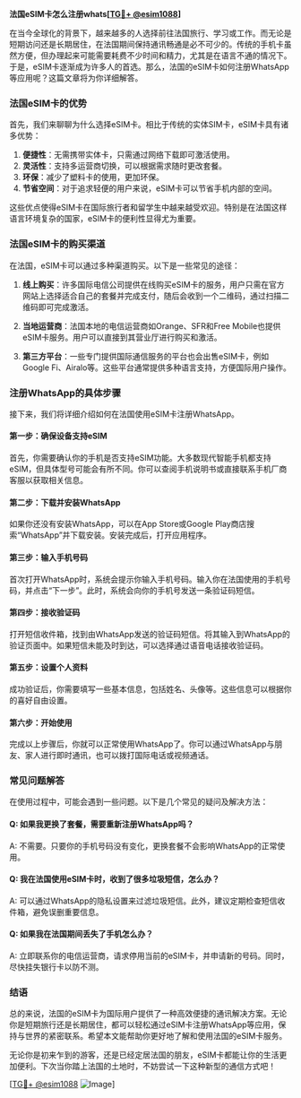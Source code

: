 **法国eSIM卡怎么注册whats[[TG💪+ @esim1088](https://t.me/s/esim1088)]**

在当今全球化的背景下，越来越多的人选择前往法国旅行、学习或工作。而无论是短期访问还是长期居住，在法国期间保持通讯畅通是必不可少的。传统的手机卡虽然方便，但办理起来可能需要耗费不少时间和精力，尤其是在语言不通的情况下。于是，eSIM卡逐渐成为许多人的首选。那么，法国的eSIM卡如何注册WhatsApp等应用呢？这篇文章将为你详细解答。

### 法国eSIM卡的优势

首先，我们来聊聊为什么选择eSIM卡。相比于传统的实体SIM卡，eSIM卡具有诸多优势：

1. **便捷性**：无需携带实体卡，只需通过网络下载即可激活使用。
2. **灵活性**：支持多运营商切换，可以根据需求随时更改套餐。
3. **环保**：减少了塑料卡的使用，更加环保。
4. **节省空间**：对于追求轻便的用户来说，eSIM卡可以节省手机内部的空间。

这些优点使得eSIM卡在国际旅行者和留学生中越来越受欢迎。特别是在法国这样语言环境复杂的国家，eSIM卡的便利性显得尤为重要。

### 法国eSIM卡的购买渠道

在法国，eSIM卡可以通过多种渠道购买。以下是一些常见的途径：

1. **线上购买**：许多国际电信公司提供在线购买eSIM卡的服务，用户只需在官方网站上选择适合自己的套餐并完成支付，随后会收到一个二维码，通过扫描二维码即可完成激活。
   
2. **当地运营商**：法国本地的电信运营商如Orange、SFR和Free Mobile也提供eSIM卡服务。用户可以直接到其营业厅进行购买和激活。

3. **第三方平台**：一些专门提供国际通信服务的平台也会出售eSIM卡，例如Google Fi、Airalo等。这些平台通常提供多种语言支持，方便国际用户操作。

### 注册WhatsApp的具体步骤

接下来，我们将详细介绍如何在法国使用eSIM卡注册WhatsApp。

#### 第一步：确保设备支持eSIM

首先，你需要确认你的手机是否支持eSIM功能。大多数现代智能手机都支持eSIM，但具体型号可能会有所不同。你可以查阅手机说明书或直接联系手机厂商客服以获取相关信息。

#### 第二步：下载并安装WhatsApp

如果你还没有安装WhatsApp，可以在App Store或Google Play商店搜索“WhatsApp”并下载安装。安装完成后，打开应用程序。

#### 第三步：输入手机号码

首次打开WhatsApp时，系统会提示你输入手机号码。输入你在法国使用的手机号码，并点击“下一步”。此时，系统会向你的手机号发送一条验证码短信。

#### 第四步：接收验证码

打开短信收件箱，找到由WhatsApp发送的验证码短信。将其输入到WhatsApp的验证页面中。如果短信未能及时到达，可以选择通过语音电话接收验证码。

#### 第五步：设置个人资料

成功验证后，你需要填写一些基本信息，包括姓名、头像等。这些信息可以根据你的喜好自由设置。

#### 第六步：开始使用

完成以上步骤后，你就可以正常使用WhatsApp了。你可以通过WhatsApp与朋友、家人进行即时通讯，也可以拨打国际电话或视频通话。

### 常见问题解答

在使用过程中，可能会遇到一些问题。以下是几个常见的疑问及解决方法：

#### Q: 如果我更换了套餐，需要重新注册WhatsApp吗？

A: 不需要。只要你的手机号码没有变化，更换套餐不会影响WhatsApp的正常使用。

#### Q: 我在法国使用eSIM卡时，收到了很多垃圾短信，怎么办？

A: 可以通过WhatsApp的隐私设置来过滤垃圾短信。此外，建议定期检查短信收件箱，避免误删重要信息。

#### Q: 如果我在法国期间丢失了手机怎么办？

A: 立即联系你的电信运营商，请求停用当前的eSIM卡，并申请新的号码。同时，尽快挂失银行卡以防不测。

### 结语

总的来说，法国的eSIM卡为国际用户提供了一种高效便捷的通讯解决方案。无论你是短期旅行还是长期居住，都可以轻松通过eSIM卡注册WhatsApp等应用，保持与世界的紧密联系。希望本文能帮助你更好地了解和使用法国的eSIM卡服务。

无论你是初来乍到的游客，还是已经定居法国的朋友，eSIM卡都能让你的生活更加便利。下次当你踏上法国的土地时，不妨尝试一下这种新型的通信方式吧！

[[TG💪+ @esim1088](https://t.me/s/esim1088) ![Image](https://i.postimg.cc/4NQfJmqS/Snipaste-2025-05-13-00-14-12.png)]